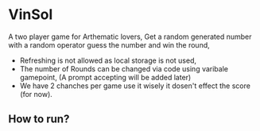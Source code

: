 # VinSol
A two player game for Arthematic lovers, Get a random generated number with a random operator guess the number and win the round, 
 * Refreshing is not allowed as local storage is not used, 
 * The number of Rounds can be changed via code using varibale gamepoint, (A prompt accepting will be added later)
 * We have 2 chanches per game use it wisely it dosen't effect the score (for now).

## How to run?

